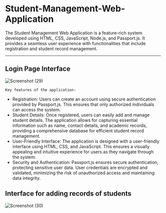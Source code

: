 # Student-Management-Web-Application
The Student Management Web Application is a feature-rich system developed using HTML, CSS, JavaScript, Node.js, and Passport.js. It provides a seamless user experience with functionalities that include registration and student record management.
___

## Login Page Interface
![Screenshot (29)](https://github.com/karank695/student-management-web-application/assets/116067550/441d165d-af9f-4c4e-a5c1-61e86f137b65)

```
Key features of the application:
```
* Registration: Users can create an account using secure authentication provided by Passport.js. This ensures that only authorized individuals can access the system.
* Student Details: Once registered, users can easily add and manage student details. The application allows for capturing essential information such as name, contact details, and academic records, providing a comprehensive database for efficient student record management.
* User-Friendly Interface: The application is designed with a user-friendly interface using HTML, CSS, and JavaScript. This ensures a visually appealing and intuitive experience for users as they navigate through the system.
* Security and Authentication: Passport.js ensures secure authentication, protecting sensitive user data. User credentials are encrypted and validated, minimizing the risk of unauthorized access and maintaining data integrity.
## Interface for adding records of students
![Screenshot (30)](https://github.com/karank695/student-management-web-application/assets/116067550/831345a0-078c-444a-a50f-bff75f220c34)
